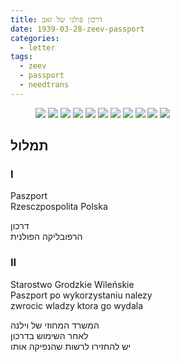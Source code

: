 ```yaml
---
title: דרכון פולני של זאב
date: 1939-03-28-zeev-passport
categories:
  - letter
tags:
  - zeev
  - passport
  - needtrans
---
```


<figure class="half">
    <a  href="/pupko-papers/assets/images/1939-03-28-zeev-passport1.jpg">
    <img src="/pupko-papers/assets/images/1939-03-28-zeev-passport1.jpg"></a>
    <a  href="/pupko-papers/assets/images/1939-03-28-zeev-passport2.jpg">
    <img src="/pupko-papers/assets/images/1939-03-28-zeev-passport2.jpg"></a>
    <a  href="/pupko-papers/assets/images/1939-03-28-zeev-passport3.jpg">
    <img src="/pupko-papers/assets/images/1939-03-28-zeev-passport3.jpg"></a>
    <a  href="/pupko-papers/assets/images/1939-03-28-zeev-passport4.jpg">
    <img src="/pupko-papers/assets/images/1939-03-28-zeev-passport4.jpg"></a>
    <a  href="/pupko-papers/assets/images/1939-03-28-zeev-passport5.jpg">
    <img src="/pupko-papers/assets/images/1939-03-28-zeev-passport5.jpg"></a>
    <a  href="/pupko-papers/assets/images/1939-03-28-zeev-passport6.jpg">
    <img src="/pupko-papers/assets/images/1939-03-28-zeev-passport6.jpg"></a>
    <a  href="/pupko-papers/assets/images/1939-03-28-zeev-passport7.jpg">
    <img src="/pupko-papers/assets/images/1939-03-28-zeev-passport7.jpg"></a>
    <a  href="/pupko-papers/assets/images/1939-03-28-zeev-passport8.jpg">
    <img src="/pupko-papers/assets/images/1939-03-28-zeev-passport8.jpg"></a>
    <a  href="/pupko-papers/assets/images/1939-03-28-zeev-passport9.jpg">
    <img src="/pupko-papers/assets/images/1939-03-28-zeev-passport9.jpg"></a>
    <a  href="/pupko-papers/assets/images/1939-03-28-zeev-passportA.jpg">
    <img src="/pupko-papers/assets/images/1939-03-28-zeev-passportA.jpg"></a>
    <a  href="/pupko-papers/assets/images/1939-03-28-zeev-passportB.jpg">
    <img src="/pupko-papers/assets/images/1939-03-28-zeev-passportB.jpg"></a>
</figure>

## תמלול

### I
Paszport  
Rzesczpospolita Polska

דרכון  
הרפובליקה הפולנית

### II

Starostwo Grodzkie Wileńskie  
Paszport po wykorzystaniu nalezy  
zwrocic wladzy ktora go wydala

המשרד המחוזי של וילנה  
לאחר השימוש בדרכון  
יש להחזירו לרשות שהנפיקה אותו


